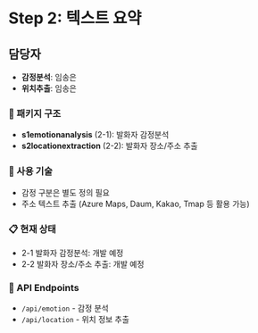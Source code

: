 # Step 2: 텍스트 요약

## 담당자
- **감정분석**: 임송은
- **위치추출**: 임송은

### 📁 패키지 구조
- **s1emotionanalysis** (2-1): 발화자 감정분석
- **s2locationextraction** (2-2): 발화자 장소/주소 추출

### 🔧 사용 기술
- 감정 구분은 별도 정의 필요
- 주소 텍스트 추출 (Azure Maps, Daum, Kakao, Tmap 등 활용 가능)

### 📋 현재 상태
- 2-1 발화자 감정분석: 개발 예정
- 2-2 발화자 장소/주소 추출: 개발 예정

### 🔗 API Endpoints
- `/api/emotion` - 감정 분석
- `/api/location` - 위치 정보 추출